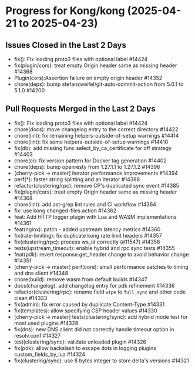 # Progress for Kong/kong (2025-04-21 to 2025-04-23)


## Issues Closed in the Last 2 Days
- fix(): Fix loading proto3 files with optional label #14424
- fix(plugin/cors): treat empty Origin header same as missing header #14368
- Plugin(cors):Assertion failure on empty origin header #14352
- chore(deps): bump stefanzweifel/git-auto-commit-action from 5.0.1 to 5.1.0 #14200

## Pull Requests Merged in the Last 2 Days
- fix(): Fix loading proto3 files with optional label #14424
- chore(docs): move changelog entry to the correct directory #14422
- chore(lint): fix remaining helpers-outside-of-setup warnings #14414
- chore(lint): fix some helpers-outside-of-setup warnings #14410
- fix(db): add missing func select_by_ca_certificate for off strategy #14403
- chore(ci): fix version pattern for Docker tag generation #14402
- chore(deps): bump openresty from 1.27.1.1 to 1.27.1.2 #14396
- [cherry-pick -> master] iterator performance improvements #14394
- perf(*): faster string splitting and an iterator #14388
- refactor(clustering/rpc): remove CP's duplicated sync event #14385
- fix(plugin/cors): treat empty Origin header same as missing header #14368
- chore(lint): add ast-grep lint rules and CI workflow #14364
- fix: use kong changed-files action #14362
- feat: Add HTTP logger plugin with Lua and WASM implementations #14361
- feat(nginx): patch - added upstream latency metrics #14360
- fix(rate-limiting): fix duplicate kong rate limit headers #14357
- fix(clustering/rpc): process ws_id correctly (#11547) #14356
- tests(upstream_timeout): enable hybrid and rpc sync tests #14355
- feat(pdk): revert response.get_header change to avoid behavior change #14351
- [cherry-pick -> master] perf(core): small performance patches to timing and dns client #14348
- chore(build): remove wasm from default builds #14347
- docs(changelog): add changelog entry for pdk refinement #14336
- refactor(clustering/rpc): rename field `wipe` to `full_sync` and other code clean #14333
- fix(admin): fix error caused by duplicate Content-Type #14331
- fix(templates): allow specifying CSP header values #14330
- [cherry-pick -> master] tests(clustering/sync): add hybrid mode test for most used plugins #14328
- fix(dns): new DNS client did not correctly handle timeout option in resolv.conf #14327
- test(clustering/sync): validate unloaded plugin #14326
- fix(pdk): allow backslash to escape dots in logging plugins custom_fields_by_lua #14324
- fix(clustering/sync): use 8 bytes integer to store delta's versions #14321
